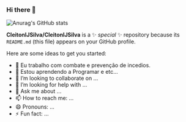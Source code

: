 ### Hi there 👋

![Anurag's GitHub stats](https://github-readme-stats.vercel.app/api?username=CleitonIJSilva&theme=midnight-purple)

**CleitonIJSilva/CleitonIJSilva** is a ✨ _special_ ✨ repository because its `README.md` (this file) appears on your GitHub profile.

Here are some ideas to get you started:

- 🔭 Eu trabalho com combate e prevenção de incedios.
- 🌱 Estou aprendendo a Programar e etc...
- 👯 I’m looking to collaborate on ...
- 🤔 I’m looking for help with ...
- 💬 Ask me about ...
- 📫 How to reach me: ...
- 😄 Pronouns: ...
- ⚡ Fun fact: ...

